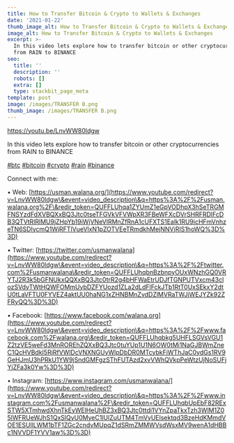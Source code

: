 ```yaml
---
title: How to Transfer Bitcoin & Crypto to Wallets & Exchanges
date: '2021-01-22'
thumb_image_alt: How to Transfer Bitcoin & Crypto to Wallets & Exchanges
image_alt: How to Transfer Bitcoin & Crypto to Wallets & Exchanges
excerpt: >-
  In this video lets explore how to transfer bitcoin or other cryptocurrencies
  from RAIN to BINANCE
seo:
  title: ''
  description: ''
  robots: []
  extra: []
  type: stackbit_page_meta
template: post
image: /images/TRANSFER B.png
thumb_image: /images/TRANSFER B.png
---
```

<https://youtu.be/LnvWW80ldgw>

In this video lets explore how to transfer bitcoin or other cryptocurrencies from RAIN to BINANCE

[#btc](https://www.youtube.com/hashtag/btc) [#bitcoin](https://www.youtube.com/hashtag/bitcoin) [#crypto](https://www.youtube.com/hashtag/crypto) [#rain](https://www.youtube.com/hashtag/rain) [#binance](https://www.youtube.com/hashtag/binance)

Connect with me:

• Web: [https://usman.walana.org/](https://www.youtube.com/redirect?v=LnvWW80ldgw\&event=video_description\&q=https%3A%2F%2Fusman.walana.org%2F\&redir_token=QUFFLUhqa1ZYUmZ1eGpVODhpX3hSeTRGMFNSYzdFdXVBQXxBQ3Jtc0tseTFGVkVFVWpXR3FBeWFXcDVrSHRFRDlFcDB3QTVtRlRlMU9jZHpYb19iWjVNeVlRMnZfRnA1cUFXTS1Ealk1RU9icHFmVnhzeTN6SDlycmQ1WjRFTlVueVlxN1pZOTVEeTRmdkhMejNNVjRIS1hoWQ%3D%3D)

• Twitter: [https://twitter.com/usmanwalana](https://www.youtube.com/redirect?v=LnvWW80ldgw\&event=video_description\&q=https%3A%2F%2Ftwitter.com%2Fusmanwalana\&redir_token=QUFFLUhqbnBzbnpyOUxWNzhGQ0VRYTJ2R3k5bGFNUkxQQXxBQ3Jtc0trR2g4bHFWaEtrUDJfTGNPUTVxcm43clozSVdyTWtHQWFOMmUybDZFYUozd1ZLa2dLdFlFckJTb1RtT0UxSEkxY2dtU0tLaVFTU0FYVEZ4aktUU0haNG1xZHNBMnZvdDZlMVRaTWJjWEJYZk92ZFRyQQ%3D%3D)

• Facebook: [https://www.facebook.com/walana.org](https://www.youtube.com/redirect?v=LnvWW80ldgw\&event=video_description\&q=https%3A%2F%2Fwww.facebook.com%2Fwalana.org\&redir_token=QUFFLUhqbkg5UHFLSGVsVGU1Z2tzVE5weFd3MnROREhZQXxBQ3Jtc0tuYUp1U1N6OW0tMi1NaGJBWmZneC1QcHVBdkI5RjRfVWlDcVNXNGUyWlpDbDR0MTcybkFiWThJaC0ydGs1RV9GeHJmU3hPRkU1YW9jSndGMFgzSThFUTAzd2xvVWhQVkpPeWtzUjNoSUFjYjZFa3k0Yw%3D%3D)

• Instagram: [https://www.instagram.com/usmanwalana/](https://www.youtube.com/redirect?v=LnvWW80ldgw\&event=video_description\&q=https%3A%2F%2Fwww.instagram.com%2Fusmanwalana%2F\&redir_token=QUFFLUhqbUpEbF82RExSTW5XTmhwdXhnTkEyWElHeUhBZ3xBQ3Jtc0ttdi1VYnZpaTkxTzh3WlM1Z05lWFRUeWJhS1QxSlQyU0MyeC1lUlZuUTM4TmVyUElsektqd3BzeHdKMmdVOE1ESUllLWM1bTF1ZGc2cndvMUpqZ1dSRmZMMWVsdWsxMV9wenA1dHBBc1NVVDF1YVV1aw%3D%3D)
